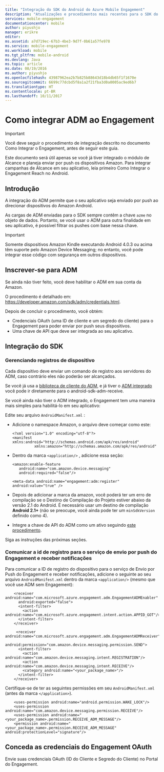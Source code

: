 ```yaml
---
title: "Integração do SDK do Android do Azure Mobile Engagement"
description: "Atualizações e procedimentos mais recentes para o SDK do Android do Azure Mobile Engagement"
services: mobile-engagement
documentationcenter: mobile
author: piyushjo
manager: erikre
editor: 
ms.assetid: a7d719ec-67b3-4be3-9d7f-0b61a57fe978
ms.service: mobile-engagement
ms.workload: mobile
ms.tgt_pltfrm: mobile-android
ms.devlang: Java
ms.topic: article
ms.date: 08/19/2016
ms.author: piyushjo
ms.openlocfilehash: 43987962ea2b7b825b88643d18b4db65f1f1670e
ms.sourcegitcommit: 6699c77dcbd5f8a1a2f21fba3d0a0005ac9ed6b7
ms.translationtype: HT
ms.contentlocale: pt-BR
ms.lasthandoff: 10/11/2017
---
```

# <a name="how-to-integrate-adm-with-engagement"></a>Como integrar ADM ao Engagement
> [!IMPORTANT]
> Você deve seguir o procedimento de integração descrito no documento Como Integrar o Engagement, antes de seguir este guia.
> 
> Este documento será útil apenas se você já tiver integrado o módulo de Alcance e planeja enviar por push os dispositivos Amazon. Para integrar campanhas de Alcance em seu aplicativo, leia primeiro Como Integrar o Engagement Reach no Android.
> 
> 

## <a name="introduction"></a>Introdução
A integração do ADM permite que o seu aplicativo seja enviado por push ao direcionar dispositivos do Amazon Android.

As cargas de ADM enviadas para o SDK sempre contêm a chave `azme` no objeto de dados. Portanto, se você usar o ADM para outra finalidade em seu aplicativo, é possível filtrar os pushes com base nessa chave.

> [!IMPORTANT]
> Somente dispositivos Amazon Kindle executando Android 4.0.3 ou acima têm suporte pelo Amazon Device Messaging; no entanto, você pode integrar esse código com segurança em outros dispositivos.
> 
> 

## <a name="sign-up-to-adm"></a>Inscrever-se para ADM
Se ainda não tiver feito, você deve habilitar o ADM em sua conta da Amazon.

O procedimento é detalhado em: [<https://developer.amazon.com/sdk/adm/credentials.html>].

Depois de concluir o procedimento, você obtém:

* Credenciais OAuth (uma ID de cliente e um segredo do cliente) para o Engagement para poder enviar por push seus dispositivos.
* Uma chave de API que deve ser integrada ao seu aplicativo.

## <a name="sdk-integration"></a>Integração do SDK
### <a name="managing-device-registrations"></a>Gerenciando registros de dispositivo
Cada dispositivo deve enviar um comando de registro aos servidores do ADM, caso contrário eles não poderão ser alcançados.

Se você já usa a [biblioteca de cliente do ADM], e já tiver o [ADM integrado] você pode ir diretamente para o android-sdk-adm-receive.

Se você ainda não tiver o ADM integrado, o Engagement tem uma maneira mais simples para habilitá-lo em seu aplicativo:

Edite seu arquivo `AndroidManifest.xml` :

* Adicione o namespace Amazon, o arquivo deve começar como este:
  
      <?xml version="1.0" encoding="utf-8"?>
      <manifest xmlns:android="http://schemas.android.com/apk/res/android"
                xmlns:amazon="http://schemas.amazon.com/apk/res/android"
* Dentro da marca `<application/>` , adicione essa seção:
  
      <amazon:enable-feature
         android:name="com.amazon.device.messaging"
         android:required="false"/>
  
      <meta-data android:name="engagement:adm:register" android:value="true" />
* Depois de adicionar a marca da amazon, você poderá ter um erro de compilação se o Destino de Compilação do Projeto estiver abaixo da versão 2.1 do Android. É necessário usar um destino de compilação **Android 2.1+** (não se preocupe, você ainda pode ter um `minSdkVersion` definido como 4).
* Integre a chave de API do ADM como um ativo seguindo [este procedimento].

Siga as instruções das próximas seções.

### <a name="communicate-registration-id-to-the-engagement-push-service-and-receive-notifications"></a>Comunicar a id de registro para o serviço de envio por push do Engagement e receber notificações
Para comunicar a ID de registro do dispositivo para o serviço de Envio por Push do Engagement e receber notificações, adicione o seguinte ao seu arquivo `AndroidManifest.xml`  dentro da marca `<application/>` (mesmo que você use ADM sem Engagement):

        <receiver android:name="com.microsoft.azure.engagement.adm.EngagementADMEnabler"
          android:exported="false">
          <intent-filter>
            <action android:name="com.microsoft.azure.engagement.intent.action.APPID_GOT"/>
          </intent-filter>
        </receiver>

         <receiver android:name="com.microsoft.azure.engagement.adm.EngagementADMReceiver"
           android:permission="com.amazon.device.messaging.permission.SEND">
          <intent-filter>
            <action android:name="com.amazon.device.messaging.intent.REGISTRATION"/>
            <action android:name="com.amazon.device.messaging.intent.RECEIVE"/>
            <category android:name="<your_package_name>"/>
          </intent-filter>
        </receiver>   

Certifique-se de ter as seguintes permissões em seu `AndroidManifest.xml` (antes da marca `</application>`).

        <uses-permission android:name="android.permission.WAKE_LOCK"/>
        <uses-permission android:name="com.amazon.device.messaging.permission.RECEIVE"/>
        <uses-permission android:name="<your_package_name>.permission.RECEIVE_ADM_MESSAGE"/>
        <permission android:name="<your_package_name>.permission.RECEIVE_ADM_MESSAGE" android:protectionLevel="signature"/>

## <a name="grant-engagement-oauth-credentials"></a>Conceda as credenciais do Engagement OAuth
Envie suas credenciais OAuth (ID do Cliente e Segredo do Cliente) no Portal do Engagement.

[<https://developer.amazon.com/sdk/adm/credentials.html>]:https://developer.amazon.com/sdk/adm/credentials.html
[biblioteca de cliente do ADM]:https://developer.amazon.com/sdk/adm/setup.html
[ADM integrado]:https://developer.amazon.com/sdk/adm/integrating-app.html
[este procedimento]:https://developer.amazon.com/sdk/adm/integrating-app.html#Asset
